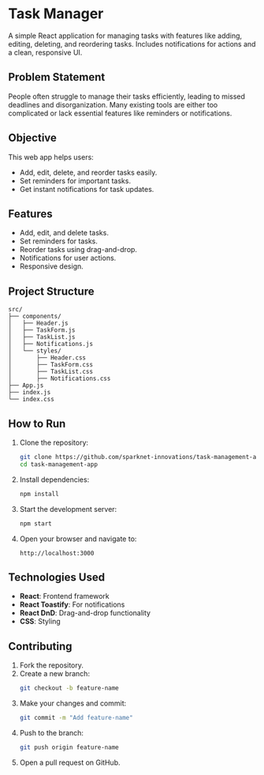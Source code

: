 # Task Manager

A simple React application for managing tasks with features like adding, editing, deleting, and reordering tasks. Includes notifications for actions and a clean, responsive UI.

## Problem Statement
People often struggle to manage their tasks efficiently, leading to missed deadlines and disorganization. Many existing tools are either too complicated or lack essential features like reminders or notifications.

## Objective
This web app helps users:

- Add, edit, delete, and reorder tasks easily.
- Set reminders for important tasks.
- Get instant notifications for task updates.

## Features

- Add, edit, and delete tasks.
- Set reminders for tasks.
- Reorder tasks using drag-and-drop.
- Notifications for user actions.
- Responsive design.

## Project Structure

```plaintext
src/
├── components/
│   ├── Header.js
│   ├── TaskForm.js
│   ├── TaskList.js
│   ├── Notifications.js
│   └── styles/
│       ├── Header.css
│       ├── TaskForm.css
│       ├── TaskList.css
│       ├── Notifications.css
├── App.js
├── index.js
└── index.css
```

## How to Run

1. Clone the repository:
   ```bash
   git clone https://github.com/sparknet-innovations/task-management-app.git
   cd task-management-app
   ```

2. Install dependencies:
   ```bash
   npm install
   ```

3. Start the development server:
   ```bash
   npm start
   ```

4. Open your browser and navigate to:
   ```
   http://localhost:3000
   ```

## Technologies Used

- **React**: Frontend framework
- **React Toastify**: For notifications
- **React DnD**: Drag-and-drop functionality
- **CSS**: Styling

## Contributing

1. Fork the repository.
2. Create a new branch:
   ```bash
   git checkout -b feature-name
   ```
3. Make your changes and commit:
   ```bash
   git commit -m "Add feature-name"
   ```
4. Push to the branch:
   ```bash
   git push origin feature-name
   ```
5. Open a pull request on GitHub.
